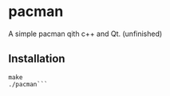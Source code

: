 # pacman

A simple pacman qith c++ and Qt. (unfinished)

## Installation

```qmake
make
./pacman```
